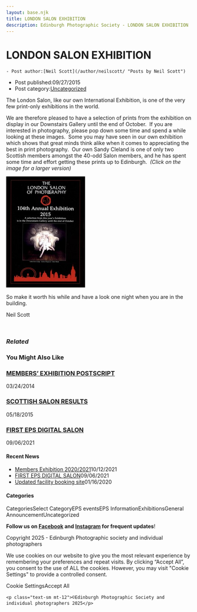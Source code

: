 ```yaml
---
layout: base.njk
title: LONDON SALON EXHIBITION
description: Edinburgh Photographic Society - LONDON SALON EXHIBITION
---
```


<div class="container mx-auto px-4 py-8">
  <div class="prose max-w-3xl mx-auto">
    <h1 class="text-3xl font-bold mb-6">LONDON SALON EXHIBITION</h1>

    - Post author:[Neil Scott](/author/neilscott/ "Posts by Neil Scott")
- Post published:09/27/2015
- Post category:[Uncategorized](/category/uncategorized/)

The London Salon, like our own International Exhibition, is one of the very few print-only exhibitions in the world.

We are therefore pleased to have a selection of prints from the exhibition on display in our Downstairs Gallery until the end of October.&nbsp; If you are interested in photography, please pop down some time and spend a while looking at these images.&nbsp; Some you may have seen in our own exhibition which shows that great minds think alike when it comes to appreciating the best in print photography.&nbsp; Our own Sandy Cleland is one of only two Scottish members amongst the 40-odd Salon members, and he has spent some time and effort getting these prints up to Edinburgh.&nbsp; _(Click on the image for a larger version)_

[![london salon poster 2 resize](images/london-salon-poster-2-resize.jpg)](https://i0.wp.com/www.edinburghphotographicsociety.co.uk/wp-content/uploads/2015/09/london-salon-poster-2-resize.jpg?ssl=1)

So make it worth his while and have a look one night when you are in the building.

Neil Scott

&nbsp;

### _Related_

### You Might Also Like

### [MEMBERS’ EXHIBITION POSTSCRIPT](/uncategorized/members-exhibition-postscript/)
03/24/2014

### [SCOTTISH SALON RESULTS](/uncategorized/scottish-salon-results-2/)
05/18/2015

### [FIRST EPS DIGITAL SALON](/uncategorized/19611/)
09/06/2021

#### Recent News

- [Members Exhibition 2020/2021](/uncategorized/20207/)10/12/2021
- [FIRST EPS DIGITAL SALON](/uncategorized/19611/)09/06/2021
- [Updated facility booking site](/eps_information/updated-facility-booking-site/)01/16/2020

#### Categories
CategoriesSelect CategoryEPS eventsEPS InformationExhibitionsGeneral AnnouncementUncategorized

**Follow us on [Facebook](https://www.facebook.com/EdinburghPhotographicSociety/) and [Instagram](https://www.instagram.com/edinburghphotographicsociety) for frequent updates**!

 Copyright 2025 - Edinburgh Photographic society and individual photographers 

We use cookies on our website to give you the most relevant experience by remembering your preferences and repeat visits. By clicking “Accept All”, you consent to the use of ALL the cookies. However, you may visit "Cookie Settings" to provide a controlled consent.

Cookie SettingsAccept All

    <p class="text-sm mt-12">©Edinburgh Photographic Society and individual photographers 2025</p>
  </div>
</div>